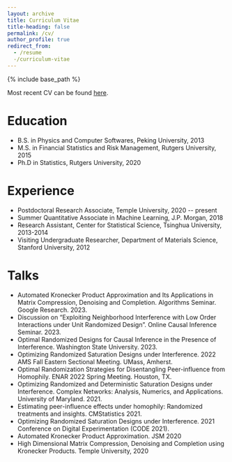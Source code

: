 ```yaml
---
layout: archive
title: Curriculum Vitae
title-heading: false
permalink: /cv/
author_profile: true
redirect_from:
  - /resume
  -/curriculum-vitae
---
```


{% include base_path %}

Most recent CV can be found [here]().

Education
======
* B.S. in Physics and Computer Softwares, Peking University, 2013
* M.S. in Financial Statistics and Risk Management, Rutgers University, 2015
* Ph.D in Statistics, Rutgers University, 2020

Experience
======
* Postdoctoral Research Associate, Temple University, 2020 -- present
* Summer Quantitative Associate in Machine Learning, J.P. Morgan, 2018 
* Research Assistant, Center for Statistical Science, Tsinghua University, 2013-2014 
* Visiting Undergraduate Researcher, Department of Materials Science, Stanford University, 2012

Talks
======
* Automated Kronecker Product Approximation and Its Applications in Matrix Compression, Denoising and Completion. Algorithms Seminar. Google Research. 2023.
* Discussion on “Exploiting Neighborhood Interference with Low Order Interactions under Unit Randomized Design”. Online Causal Inference Seminar. 2023.
* Optimal Randomized Designs for Causal Inference in the Presence of Interference. Washington State University. 2023.
* Optimizing Randomized Saturation Designs under Interference. 2022 AMS Fall Eastern Sectional Meeting. UMass, Amherst.
* Optimal Randomization Strategies for Disentangling Peer-influence from Homophily. ENAR 2022 Spring Meeting. Houston, TX.
* Optimizing Randomized and Deterministic Saturation Designs under Interference. Complex Networks: Analysis, Numerics, and Applications. University of Maryland. 2021.
* Estimating peer-influence effects under homophily: Randomized treatments and insights. CMStatistics 2021.
* Optimizing Randomized Saturation Designs under Interference. 2021 Conference on Digital Experimentation (CODE 2021). 
* Automated Kronecker Product Approximation. JSM 2020
* High Dimensional Matrix Compression, Denoising and Completion using Kronecker Products. Temple University, 2020

  

